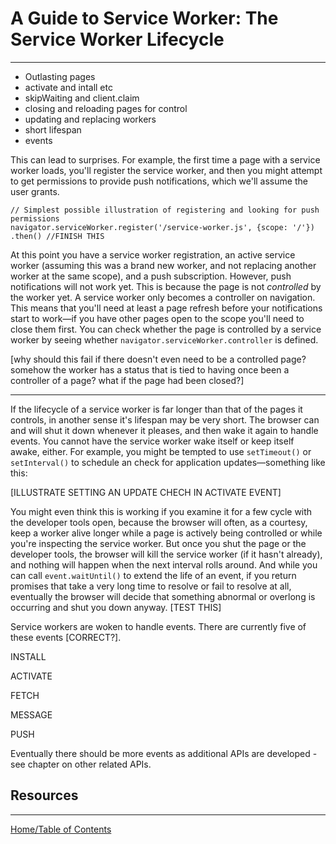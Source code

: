 # A Guide to Service Worker: The Service Worker Lifecycle
***

- Outlasting pages
- activate and intall etc
- skipWaiting and client.claim
- closing and reloading pages for control
- updating and replacing workers
- short lifespan
- events





This can lead to surprises. For example, the first time a page with a service worker loads, you'll register the service worker, and then you might attempt to get permissions to provide push notifications, which we'll assume the user grants.


    // Simplest possible illustration of registering and looking for push permissions
    navigator.serviceWorker.register('/service-worker.js', {scope: '/'})
    .then() //FINISH THIS


At this point you have a service worker registration, an active service worker (assuming this was a brand new worker, and not replacing another worker at the same scope), and a push subscription. However, push notifications will not work yet. This is because the page is not *controlled* by the worker yet. A service worker only becomes a controller on navigation. This means that you'll need at least a page refresh before your notifications start to work—if you have other pages open to the scope you'll need to close them first. You can check whether the page is controlled by a service worker by seeing whether `navigator.serviceWorker.controller` is defined.

    

[why should this fail if there doesn't even need to be a controlled page? somehow the worker has a status that is tied to having once been a controller of a page? what if the page had been closed?]



---



If the lifecycle of a service worker is far longer than that of the pages it controls, in another sense it's lifespan may be very short. The browser can and will shut it down whenever it pleases, and then wake it again to handle events. You cannot have the service worker wake itself or keep itself awake, either. For example, you might be tempted to use `setTimeout()` or `setInterval()` to schedule an check for application updates—something like this:

[ILLUSTRATE SETTING AN UPDATE CHECH IN ACTIVATE EVENT]

You might even think this is working if you examine it for a few cycle with the developer tools open, because the browser will often, as a courtesy, keep a worker alive longer while a page is actively being controlled or while you're inspecting the service worker. But once you shut the page or the developer tools, the browser will kill the service worker (if it hasn't already), and nothing will happen when the next interval rolls around. And while you can call `event.waitUntil()` to extend the life of an event, if you return promises that take a very long time to resolve or fail to resolve at all, eventually the browser will decide that something abnormal or overlong is occurring and shut you down anyway. [TEST THIS]

Service workers are woken to handle events. There are currently five of these events [CORRECT?].

INSTALL

ACTIVATE

FETCH

MESSAGE

PUSH


Eventually there should be more events as additional APIs are developed - see chapter on other related APIs.








## Resources



***

[Home/Table of Contents](README.md)